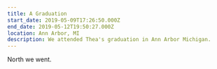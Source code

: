 ```yaml
---
title: A Graduation
start_date: 2019-05-09T17:26:50.000Z
end_date: 2019-05-12T19:50:27.000Z
location: Ann Arbor, MI
description: We attended Thea's graduation in Ann Arbor Michigan.
---
```


North we went.
